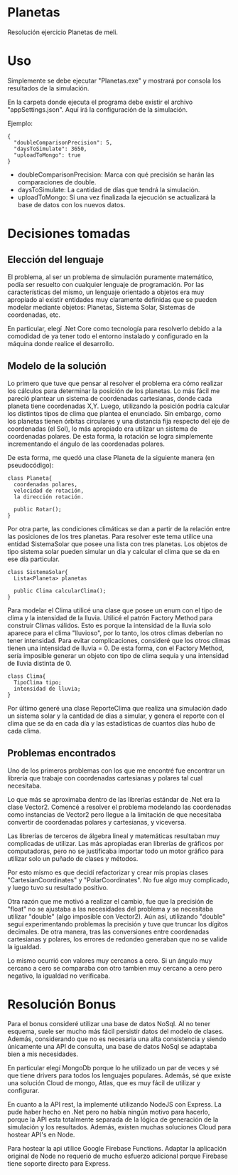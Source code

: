 # Planetas

Resolución ejercicio Planetas de meli.

# Uso

Simplemente se debe ejecutar "Planetas.exe" y mostrará por consola los 
resultados de la simulación.

En la carpeta donde ejecuta el programa debe existir el archivo 
"appSettings.json". Aquí irá la configuración de la simulación.

Ejemplo:
```
{
  "doubleComparisonPrecision": 5,
  "daysToSimulate": 3650,
  "uploadToMongo": true
}
```

* doubleComparisonPrecision: Marca con qué precisión se harán las 
comparaciones de double.
* daysToSimulate: La cantidad de días que tendrá la simulación.
* uploadToMongo: Si una vez finalizada la ejecución se actualizará la 
base de datos con los nuevos datos.

# Decisiones tomadas

## Elección del lenguaje

El problema, al ser un problema de simulación puramente matemático, podía ser resuelto con cualquier lenguaje de programación. Por las características del mismo, un lenguaje orientado a objetos era muy apropiado al existir entidades muy claramente definidas que se pueden modelar mediante objetos: Planetas, Sistema Solar, Sistemas de coordenadas, etc.

En particular, elegí .Net Core como tecnología para resolverlo debido a la comodidad de ya tener todo el entorno instalado y configurado en la máquina donde realice el desarrollo.

## Modelo de la solución

Lo primero que tuve que pensar al resolver el problema era cómo realizar los cálculos para determinar la posición de los planetas. Lo más fácil me pareció plantear un sistema de coordenadas cartesianas, donde cada planeta tiene coordenadas X,Y. Luego, utilizando la posición podría calcular los distintos tipos de clima que plantea el enunciado. Sin embargo, como los planetas tienen órbitas circulares y una distancia fija respecto del eje de coordenadas (el Sol), lo más apropiado era utilizar un sistema de coordenadas polares. De esta forma, la rotación se logra simplemente incrementando el ángulo de las coordenadas polares.

De esta forma, me quedó una clase Planeta de la siguiente manera (en pseudocódigo):
```
class Planeta{
  coordenadas polares, 
  velocidad de rotación,
  la dirección rotación.
  
  public Rotar();
}
```

Por otra parte, las condiciones climáticas se dan a partir de la relación entre las posiciones de los tres planetas. Para resolver este tema utilice una entidad SistemaSolar que posee una lista con tres planetas. Los objetos de tipo sistema solar pueden simular un día y calcular el clima que se da en ese día particular.

```
class SistemaSolar{
  Lista<Planeta> planetas
  
  public Clima calcularClima();
}
```

Para modelar el Clima utilicé una clase que posee un enum con el tipo de clima y la intensidad de la lluvia. Utilicé el patrón Factory Method para construir Climas válidos. Esto es porque la intensidad de la lluvia solo aparece para el clima "lluvioso", por lo tanto, los otros climas deberían no tener intensidad. Para evitar complicaciones, consideré que los otros climas tienen una intensidad de lluvia = 0. De esta forma, con el Factory Method, sería imposible generar un objeto con tipo de clima sequía y una intensidad de lluvia distinta de 0.

```
class Clima{
  TipoClima tipo;
  intensidad de lluvia;
}
```

Por último generé una clase ReporteClima que realiza una simulación dado un sistema solar y la cantidad de dias a simular, y genera el reporte con el clima que se da en cada día y las estadísticas de cuantos días hubo de cada clima.

## Problemas encontrados

Uno de los primeros problemas con los que me encontré fue encontrar un librería que trabaje con coordenadas cartesianas y polares tal cual necesitaba. 

Lo que más se aproximaba dentro de las librerías estándar de .Net era la clase Vector2. Comencé a resolver el problema modelando las coordenadas como instancias de Vector2 pero llegue a la limitación de que necesitaba convertir de coordenadas polares y cartesianas, y viceversa. 

Las librerías de terceros de álgebra lineal y matemáticas resultaban muy complicadas de utilizar. Las más apropiadas eran librerías de gráficos por computadoras, pero no se justificaba importar todo un motor gráfico para utilizar solo un puñado de clases y métodos.

Por esto mismo es que decidí refactorizar y crear mis propias clases "CartesianCoordinates" y "PolarCoordinates". No fue algo muy complicado, y luego tuvo su resultado positivo.

Otra razón que me motivó a realizar el cambio, fue que la precisión de "float" no se ajustaba a las necesidades del problema y se necesitaba utilizar "double" (algo imposible con Vector2). Aún así, utilizando "double" seguí experimentando problemas la precisión y tuve que truncar los dígitos decimales. De otra manera, tras las conversiones entre coordenadas cartesianas y polares, los errores de redondeo generaban que no se valide la igualdad.

Lo mismo ocurrió con valores muy cercanos a cero. Si un ángulo muy cercano a cero se comparaba con otro tambien muy cercano a cero pero negativo, la igualdad no verificaba.

# Resolución Bonus

Para el bonus consideré utilizar una base de datos NoSql. Al no tener esquema, suele ser mucho más fácil persistir datos del modelo de clases. Además, considerando que no es necesaria una alta consistencia y siendo únicamente una API de consulta, una base de datos NoSql se adaptaba bien a mis necesidades.

En particular elegí MongoDb porque lo he utilizado un par de veces y sé que tiene drivers para todos los lenguajes populares. Además, sé que existe una solución Cloud de mongo, Atlas, que es muy fácil de utilizar y configurar.

En cuanto a la API rest, la implementé utilizando NodeJS con Express. La pude haber hecho en .Net pero no había ningún motivo para hacerlo, porque la API esta totalmente separada de la lógica de generación de la simulación y los resultados. Además, existen muchas soluciones Cloud para hostear API's en Node.

Para hostear la api utilice Google Firebase Functions. Adaptar la aplicación original de Node no requerió de mucho esfuerzo adicional porque Firebase tiene soporte directo para Express.
